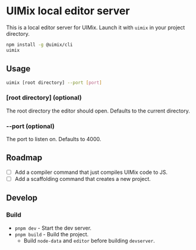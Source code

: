 # UIMix local editor server

This is a local editor server for UIMix.
Launch it with `uimix` in your project directory.

```sh
npm install -g @uimix/cli
uimix
```

## Usage

```sh
uimix [root directory] --port [port]
```

### [root directory] (optional)

The root directory the editor should open. Defaults to the current directory.

### --port (optional)

The port to listen on. Defaults to 4000.

## Roadmap

- [ ] Add a compiler command that just compiles UIMix code to JS.
- [ ] Add a scaffolding command that creates a new project.

## Develop

### Build

- `pnpm dev` - Start the dev server.
- `pnpm build` - Build the project.
  - Build `node-data` and `editor` before building `devserver`.
